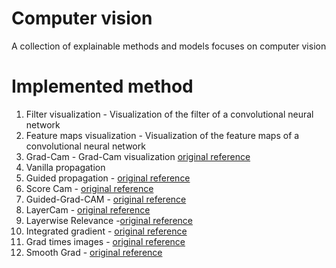 # Computer vision
A collection of explainable methods and models focuses on computer vision

# Implemented method


1. Filter visualization -  Visualization of the filter of a convolutional neural network
2. Feature maps visualization - Visualization of the feature maps of a convolutional neural network
3. Grad-Cam - Grad-Cam visualization [original reference](https://arxiv.org/abs/1610.02391) 
4. Vanilla propagation
5. Guided propagation - [original reference](https://arxiv.org/abs/1412.6806) 
6. Score Cam - [original reference](https://arxiv.org/abs/1910.01279) 
7. Guided-Grad-CAM - [original reference](https://arxiv.org/abs/1610.02391) 
8. LayerCam  - [original reference](https://mmcheng.net/mftp/Papers/21TIP_LayerCAM.pdf)
9. Layerwise Relevance -[original reference](https://www.researchgate.net/publication/335708351_Layer-Wise_Relevance_Propagation_An_Overview) 
10. Integrated gradient - [original reference](https://arxiv.org/abs/1703.01365)
11. Grad times images - [original reference](https://arxiv.org/abs/1605.01713)
12. Smooth Grad - [original reference](https://arxiv.org/abs/1706.03825)